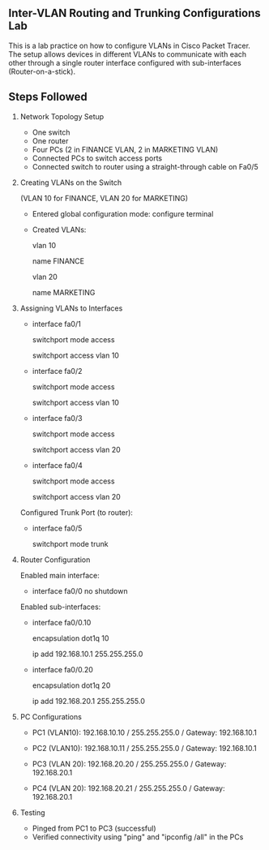 ## Inter-VLAN Routing and Trunking Configurations Lab
This is a lab practice on how to configure VLANs in Cisco Packet Tracer.
The setup allows devices in different VLANs to communicate with each other through a single router interface configured with sub-interfaces (Router-on-a-stick).

## Steps Followed
1. Network Topology Setup
   - One switch
   - One router
   - Four PCs (2 in FINANCE VLAN, 2 in MARKETING VLAN)
   - Connected PCs to switch access ports
   - Connected switch to router using a straight-through cable on Fa0/5

2. Creating VLANs on the Switch
   
   (VLAN 10 for FINANCE, VLAN 20 for MARKETING)
   - Entered global configuration mode: configure terminal
   - Created VLANs:
     
     vlan 10
     
     name FINANCE
     
     vlan 20
     
     name MARKETING

3. Assigning VLANs to Interfaces
   
   - interface fa0/1
   
     switchport mode access
   
     switchport access vlan 10

   - interface fa0/2
   
     switchport mode access
   
     switchport access vlan 10

   - interface fa0/3
   
     switchport mode access
   
     switchport access vlan 20

   - interface fa0/4

     switchport mode access

     switchport access vlan 20

   Configured Trunk Port (to router):

   - interface fa0/5

     switchport mode trunk

4. Router Configuration

   Enabled main interface:
   - interface fa0/0
     no shutdown

   Enabled sub-interfaces:
   
   - interface fa0/0.10
     
     encapsulation dot1q 10
     
     ip add 192.168.10.1 255.255.255.0

   - interface fa0/0.20

     encapsulation dot1q 20

     ip add 192.168.20.1 255.255.255.0

5. PC Configurations
   - PC1 (VLAN10): 192.168.10.10 / 255.255.255.0 / Gateway: 192.168.10.1
   - PC2 (VLAN10): 192.168.10.11 / 255.255.255.0 / Gateway: 192.168.10.1

   - PC3 (VLAN 20): 192.168.20.20 / 255.255.255.0 / Gateway: 192.168.20.1
   - PC4 (VLAN 20): 192.168.20.21 / 255.255.255.0 / Gateway: 192.168.20.1

6. Testing
   - Pinged from PC1 to PC3 (successful)
   - Verified connectivity using "ping" and "ipconfig /all" in the PCs




































